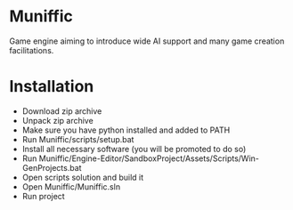 # Muniffic

Game engine aiming to introduce wide AI support and many game creation facilitations.

# Installation

- Download zip archive
- Unpack zip archive
- Make sure you have python installed and added to PATH
- Run Muniffic/scripts/setup.bat
- Install all necessary software (you will be promoted to do so)
- Run Muniffic/Engine-Editor/SandboxProject/Assets/Scripts/Win-GenProjects.bat
- Open scripts solution and build it
- Open Muniffic/Muniffic.sln
- Run project